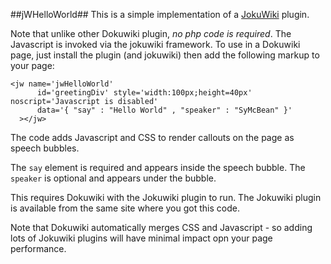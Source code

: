 ##jWHelloWorld##
This is a simple implementation of a [JokuWiki](https://github.com/symcbean/jokuwiki) plugin.

Note that unlike other Dokuwiki plugin, *no php code is required*. The Javascript is invoked via the jokuwiki framework. To use in a Dokuwiki page, just install the plugin (and jokuwiki) then add the following markup to your page:

```
<jw name='jwHelloWorld'
      id='greetingDiv' style='width:100px;height=40px' noscript='Javascript is disabled'
      data='{ "say" : "Hello World" , "speaker" : "SyMcBean" }'
  ></jw>
```

The code adds Javascript and CSS to render callouts on the page as speech bubbles.

The `say` element is required and appears inside the speech bubble. The `speaker` is optional and appears under the bubble.

This requires Dokuwiki with the Jokuwiki plugin to run. The Jokuwiki plugin
is available from the same site where you got this code.

Note that Dokuwiki automatically merges CSS and Javascript - so adding lots 
of Jokuwiki plugins will have minimal impact opn your page performance.
